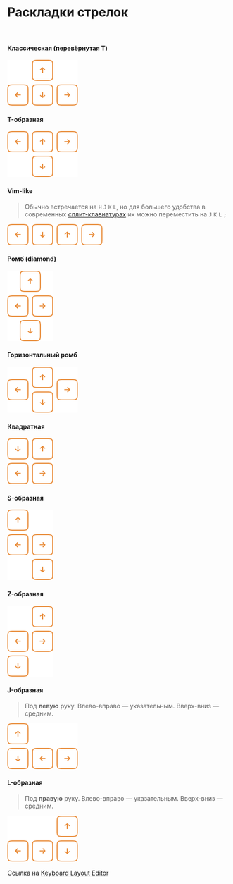 # Раскладки стрелок

<br>

#### Классическая (перевёрнутая T)
![inverted-t](/assets/arrows/arrows--inverted-t.png)

#### T-образная
![t-shaped](/assets/arrows/arrows--t-shaped.png)

#### Vim-like

> Обычно встречается на `H` `J` `K` `L`, но для большего удобства в современных [сплит-клавиатурах](/dictionary#сплит) их можно переместить на `J` `K` `L` `;`

![inverted-t](/assets/arrows/arrows--vim-like.png)

#### Ромб (diamond)
![diamond](/assets/arrows/arrows--diamond.png)

#### Горизонтальный ромб
![horizontal-diamond](/assets/arrows/arrows--horizontal-diamond.png)

#### Квадратная

![squared](/assets/arrows/arrows--squared.png)

#### S-образная
![s-shaped](/assets/arrows/arrows--s-shaped.png)

#### Z-образная
![z-shaped](/assets/arrows/arrows--z-shaped.png)

#### J-образная
> Под **левую** руку. Влево-вправо — указательным. Вверх-вниз — средним.

![j-shaped](/assets/arrows/arrows--j-shaped.png)

#### L-образная
> Под **правую** руку. Влево-вправо — указательным. Вверх-вниз — средним.

![l-shaped](/assets/arrows/arrows--l-shaped.png)

Ссылка на [Keyboard Layout Editor](http://www.keyboard-layout-editor.com/#/gists/c0bae0d748a88eb1d3fdbba7cc892b09)
